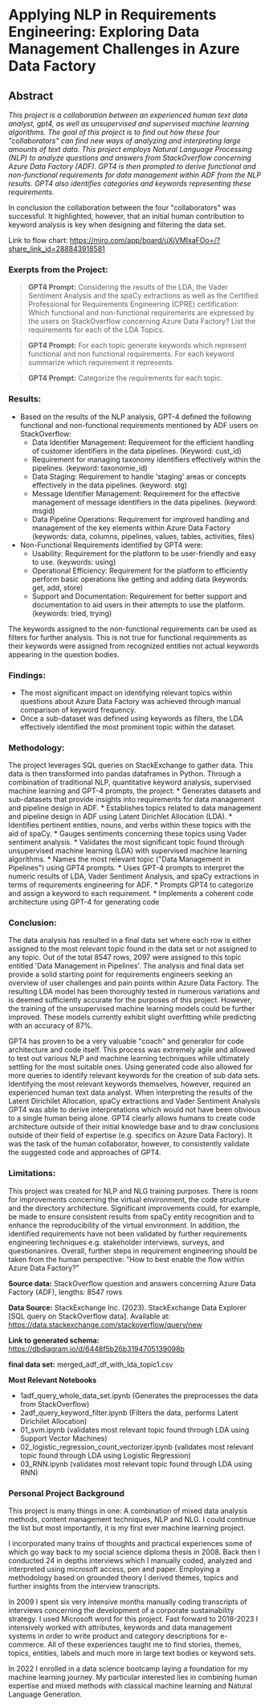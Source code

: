 # Applying NLP in Requirements Engineering: Exploring Data Management Challenges in Azure Data Factory

## Abstract
_This project is a collaboration between an experienced human text data analyst, gpt4, as well as unsupervised and supervised machine learning algorithms. The goal of this project is to find out how these four "collaborators" can find new ways of analyzing and interpreting large amounts of text data. This project employs Natural Language Processing (NLP) to analyze questions and answers from StackOverflow concerning Azure Data Factory (ADF). GPT4 is then prompted to derive functional and non-functional requirements for data management within ADF from the NLP results. GPT4 also identifies categories and keywords representing these requirements._ 

In conclusion the collaboration between the four "collaborators" was successful. It highlighted, however, that an initial human contribution to keyword analysis is key when designing and filtering the data set.

Link to flow chart: https://miro.com/app/board/uXjVMIxaFOo=/?share_link_id=288843918581


### Exerpts from the Project:
> **GPT4 Prompt:** Considering the results of the LDA, the Vader Sentiment Analysis and the spaCy extractions as well as the Certified Professional for Requirements Engineering (CPRE) certification: Which functional and non-functional requirements are expressed by the users on StackOverflow concerning Azure Data Factory? List the requirements for each of the LDA Topics.

> **GPT4 Prompt:** For each topic generate keywords which represent functional and non functional requirements. For each keyword summarize which requirement it represents.

> **GPT4 Prompt:** Categorize the requirements for each topic.


### Results:
* Based on the results of the NLP analysis, GPT-4 defined the following functional and non-functional requirements mentioned by ADF users on StackOverflow:
    * Data Identifier Management: Requirement for the efficient handling of customer identifiers in the data pipelines. (Keyword: cust_id)
    * Requirement for managing taxonomy identifiers effectively within the pipelines. (keyword: taxonomie_id)
    * Data Staging: Requirement to handle 'staging' areas or concepts effectively in the data pipelines. (keyword: stg)
    * Message Identifier Management: Requirement for the effective management of message identifiers in the data pipelines. (keyword: msgid)
    * Data Pipeline Operations: Requirement for improved handling and management of the key elements within Azure Data Factory (keywords: data, columns, pipelines, values, tables, activities, files)
* Non-Functional Requirements identified by GPT4 were: 
    * Usability: Requirement for the platform to be user-friendly and easy to use. (keywords: using)
    * Operational Efficiency: Requirement for the platform to efficiently perform basic operations like getting and adding data (keywords: get, add, store)
    * Support and Documentation: Requirement for better support and documentation to aid users in their attempts to use the platform. (keywords: tried, trying)

The keywords assigned to the non-functional requirements can be used as filters for further analysis. This is not true for functional requirements as their keywords were assigned from recognized entities not actual keywords appearing in the question bodies. 

### Findings:
* The most significant impact on identifying relevant topics within questions about Azure Data Factory was achieved through manual comparison of keyword frequency.
* Once a sub-dataset was defined using keywords as filters, the LDA effectively identified the most prominent topic within the dataset.

### Methodology: 
The project leverages SQL queries on StackExchange to gather data. This data is then transformed into pandas dataframes in Python. Through a combination of traditional NLP, quantitative keyword analysis, supervised machine learning and GPT-4 prompts, the project:
    * Generates datasets and sub-datasets that provide insights into requirements for data management and pipeline design in ADF.
    * Establishes topics related to data management and pipeline design in ADF using Latent Dirichlet Allocation (LDA).
    * Identifies pertinent entities, nouns, and verbs within these topics with the aid of spaCy.
    * Gauges sentiments concerning these topics using Vader sentiment analysis.
    * Validates the most significant topic found through unsupervised machine learning (LDA) with supervised machine learning algorithms.
    * Names the most relevant topic ("Data Management in Pipelines") using GPT4 prompts. 
    * Uses GPT-4 prompts to interpret the numeric results of LDA, Vader Sentiment Analysis, and spaCy extractions in terms of requirements engineering for ADF.
    * Prompts GPT4 to categorize and assign a keyword to each requirement.
    * Implements a coherent code architecture using GPT-4 for generating code 

### Conclusion: 
The data analysis has resulted in a final data set where each row is either assigned to the most relevant topic found in the data set or not assigned to any topic. Out of the total 8547 rows, 2097 were assigned to this topic entitled 'Data Management in Pipelines'. The analysis and final data set provide a solid starting point for requirements engineers seeking an overview of user challenges and pain points within Azure Data Factory. The resulting LDA model has been thoroughly tested in numerous variations and is deemed sufficiently accurate for the purposes of this project. However, the training of the unsupervised machine learning models could be further improved. These models currently exhibit slight overfitting while predicting with an accuracy of 87%. 

GPT4 has proven to be a very valuable "coach" and generator for code architecture and code itself. This process was extremely agile and allowed to test out various NLP and machine learning techniques while ultimately settling for the most suitable ones. Using generated code also allowed for more queries to identify relevant keywords for the creation of sub data sets. Identifying the most relevant keywords themselves, however, required an experienced human text data analyst. When interpreting the results of the Latent Dirichilet Allocation, spaCy extractions and Vader Sentiment Analysis GPT4 was able to derive interpretations which would not have been obvious to a single human being alone. GPT4 clearly allows humans to create code architecture outside of their initial knowledge base and to draw conclusions outside of their field of expertise (e.g. specifics on Azure Data Factory). It was the task of the human collaborator, however, to consistently validate the suggested code and approaches of GPT4.

### Limitations:
This project was created for NLP and NLG training purposes. There is room for improvements concerning the virtual environment, the code structure and the directory architecture. Significant improvements could, for example, be made to ensure consistent results from spaCy entity recognition and to enhance the reproducibility of the virtual environment. In addition, the identified requirements have not been validated by further requirements engineering techniques e.g. stakeholder interviews, surveys, and questionanires. Overall, further steps in requirement engineering should be taken from the human perspective: "How to best enable the flow within Azure Data Factory?"   

**Source data:** 
StackOverflow question and answers concerning Azure Data Factory (ADF), lengths: 8547 rows

**Data Source:**
StackExchange Inc. (2023). StackExchange Data Explorer [SQL query on StackOverflow data]. Available at: https://data.stackexchange.com/stackoverflow/query/new

**Link to generated schema:** https://dbdiagram.io/d/6448f5b26b3194705139098b

**final data set:** merged_adf_df_with_lda_topic1.csv

**Most Relevant Notebooks**
* 1adf_query_whole_data_set.ipynb (Generates the preprocesses the data from StackOverflow)
* 2adf_query_keyword_filter.ipynb (Filters the data, performs Latent Dirichilet Allocation)
* 01_svm.ipynb (validates most relevant topic found through LDA using Support Vector Machines)
* 02_logistic_regression_count_vectorizer.ipynb (validates most relevant topic found through LDA using Logistic Regression)
* 03_RNN.ipynb (validates most relevant topic found through LDA using RNN)

### Personal Project Background
This project is many things in one: A combination of mixed data analysis methods, content management techniques, NLP and NLG. I could continue the list but most importantly, it is my first ever machine learning project. 

I incorporated many trains of thoughts and practical experiences some of which go way back to my social science diploma thesis in 2008. Back then I conducted 24 in depths interviews which I manually coded, analyzed and interpreted using microsoft access, pen and paper. Employing a methodology based on grounded theory I derived themes, topics and further insights from the interview transcripts. 

In 2009 I spent six very intensive months manually coding transcripts of interviews concerning the development of a corporate sustainability strategy. I used Microsoft word for this project. 
Fast forward to 2018-2023 I intensively worked with attributes, keywords and data management systems in order to write product and category descriptions for e-commerce. All of these experiences taught me to find stories, themes, topics, entities, labels and much more in large text bodies or keyword sets. 

In 2022 I enrolled in a data science bootcamp laying a foundation for my machine learning journey. My particular interested lies in combining human expertise and mixed methods with classical machine learning and Natural Language Generation.
